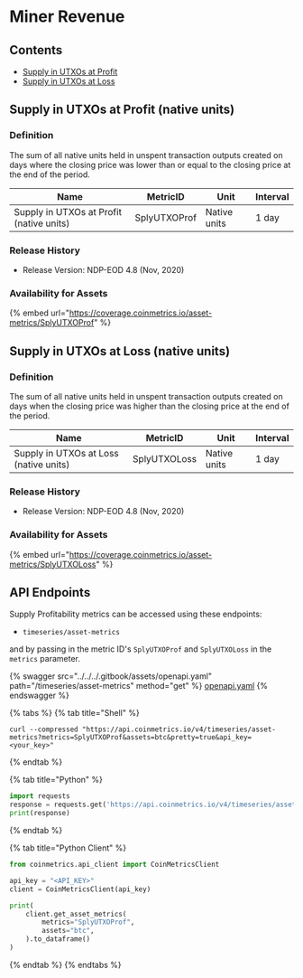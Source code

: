# Miner Revenue

## Contents

* [Supply in UTXOs at Profit](profitability.md#splyutxoprof)
* [Supply in UTXOs at Loss](profitability.md#splyutxoloss)

## Supply in UTXOs at Profit (native units) <a href="#splyutxoprof" id="splyutxoprof"></a>

### Definition

The sum of all native units held in unspent transaction outputs created on days where the closing price was lower than or equal to the closing price at the end of the period.

| Name                                     | MetricID     | Unit         | Interval |
| ---------------------------------------- | ------------ | ------------ | -------- |
| Supply in UTXOs at Profit (native units) | SplyUTXOProf | Native units | 1 day    |

### Release History

* Release Version: NDP-EOD 4.8 (Nov, 2020)

### Availability for Assets

{% embed url="https://coverage.coinmetrics.io/asset-metrics/SplyUTXOProf" %}

## Supply in UTXOs at Loss (native units) <a href="#splyutxoloss" id="splyutxoloss"></a>

### Definition

The sum of all native units held in unspent transaction outputs created on days when the closing price was higher than the closing price at the end of the period.

| Name                                   | MetricID     | Unit         | Interval |
| -------------------------------------- | ------------ | ------------ | -------- |
| Supply in UTXOs at Loss (native units) | SplyUTXOLoss | Native units | 1 day    |

### Release History

* Release Version: NDP-EOD 4.8 (Nov, 2020)

### Availability for Assets

{% embed url="https://coverage.coinmetrics.io/asset-metrics/SplyUTXOLoss" %}

## API Endpoints

Supply Profitability metrics can be accessed using these endpoints:

* `timeseries/asset-metrics`

and by passing in the metric ID's `SplyUTXOProf` and `SplyUTXOLoss` in the `metrics` parameter.

{% swagger src="../../../.gitbook/assets/openapi.yaml" path="/timeseries/asset-metrics" method="get" %}
[openapi.yaml](../../../.gitbook/assets/openapi.yaml)
{% endswagger %}

{% tabs %}
{% tab title="Shell" %}
```shell
curl --compressed "https://api.coinmetrics.io/v4/timeseries/asset-metrics?metrics=SplyUTXOProf&assets=btc&pretty=true&api_key=<your_key>"
```
{% endtab %}

{% tab title="Python" %}
```python
import requests
response = requests.get('https://api.coinmetrics.io/v4/timeseries/asset-metrics?metrics=SplyUTXOProf&assets=btc&pretty=true&api_key=<your_key>').json()
print(response)
```
{% endtab %}

{% tab title="Python Client" %}
```python
from coinmetrics.api_client import CoinMetricsClient

api_key = "<API_KEY>"
client = CoinMetricsClient(api_key)

print(
    client.get_asset_metrics(
        metrics="SplyUTXOProf", 
        assets="btc",
    ).to_dataframe()
)
```
{% endtab %}
{% endtabs %}
